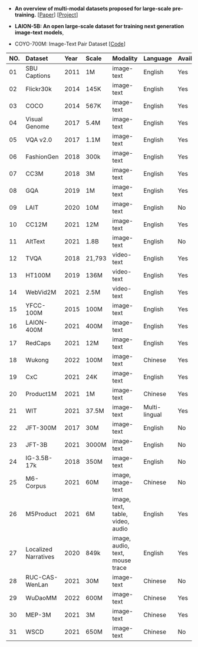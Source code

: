 
* **An overview of multi-modal datasets proposed for large-scale pre-training.** 
[[Paper](https://arxiv.org/pdf/2210.08402.pdf)]
[[Project](https://laion.ai/laion-5b-a-new-era-of-open-large-scale-multi-modal-datasets/)]

* **LAION-5B: An open large-scale dataset for training next generation image-text models**, 

* COYO-700M: Image-Text Pair Dataset [[Code](https://github.com/kakaobrain/coyo-dataset)] 



|**NO.**     | **Dataset**   | **Year**           | **Scale**           | **Modality**       | **Language**      |**Available**  |**URL**            |
|:-----------|:-----------   |:----------------   |:----------------    |:----------------   |:----------------  |:----------------|:----------------|
|01  | SBU Captions    |2011     |1M  |image-text |English     |Yes     	|[[Link](http://www.cs.virginia.edu/~vicente/sbucaptions/)]     	|  
|02  | Flickr30k   |2014     |145K     |image-text     	|English     |Yes     	|[[Link](http://nlp.cs.illinois.edu/)]     	|
|03  | COCO   |2014     |567K     |image-text     	|English     |Yes     	|[[Link](https://cocodataset.org/#home)]     	|         
|04  | Visual Genome     |2017     |5.4M     |image-text     	|English     |Yes     	|[[Link](https://visualgenome.org/)]    	|         
|05  | VQA v2.0    |2017     |1.1M     |image-text |English     |Yes     	|[[Link](https://visualqa.org/)]     	|  
|06  | FashionGen     |2018     |300k     |image-text     	|English     |Yes     	|[[Link](https://fashion-gen.com/)]     	|         
|07  | CC3M  |2018     |3M     |image-text     	|English     |Yes     	|[[Link](https://github.com/google-research-datasets/conceptual-captions)]     	|         
|08  | GQA       |2019     |1M     |image-text     |English     |Yes |[[Link](https://cs.stanford.edu/people/dorarad/gqa/)]     	|         
|09 | LAIT     |2020     |10M     |image-text     	|English   |No |-     	|       
|10  | CC12M     |2021     |12M     |image-text    |English  |Yes 	|[[Link](https://github.com/google-research-datasets/conceptual-12m)]    	|       
|11  | AltText   |2021     |1.8B     |image-text     |English  |No	|-     	|       
|12  | TVQA        |2018     |21,793     |video-text     |English     |Yes	|[[Link](http://tvqa.cs.unc.edu/)]     	|       
|13  | HT100M    |2019     |136M     |video-text     |English     |Yes	|[[Link](https://www.di.ens.fr/willow/research/howto100m)]     	|       
|14  | WebVid2M  |2021     |2.5M     |video-text     |English    	|Yes	|[[Link](https://github.com/m-bain/webvid)]     	|       
|15  | YFCC-100M |2015     |100M     |image-text     |English     |Yes	|[[Link](http://projects.dfki.uni-kl.de/yfcc100m/)] | 
|16  | LAION-400M   |2021     |400M     |image-text     |English     |Yes	|[[Link](https://laion.ai/laion-400-open-dataset/)] | 
|17  | RedCaps   |2021     |12M     |image-text     |English     |Yes	|[[Link](https://redcaps.xyz/)] |        
|18  | Wukong   |2022     |100M     |image-text |Chinese     |Yes	|[[Link](https://wukong-dataset.github.io/wukong-dataset/index.html)] |    
|19  | CxC |2021     |24K     |image-text |English     |Yes	|[[Link](https://github.com/google-research-datasets/Crisscrossed-Captions)] |   
|20  | Product1M |2021     |1M     |image-text |Chinese     |Yes	|[[Link](https://github.com/zhanxlin/Product1M)] |  
|21  | WIT |2021     |37.5M     |image-text |Multi-lingual     |Yes	|[[Link](https://github.com/google-research-datasets/wit)] | 
|22  | JFT-300M |2017     |30M     |image-text |English     |No	|- | 
|23  | JFT-3B |2021     |3000M     |image-text |English     |No	|- | 
|24  | IG-3.5B-17k |2018     |350M     |image-text |English     |No	|- | 
|25  | M6-Corpus |2021   |60M     |image, image-text |Chinese     |No	|- | 
|26  | M5Product  |2021     |6M     |image, text, table, video, audio |English     |Yes	|[[Link](https://xiaodongsuper.github.io/M5Product_dataset/index.html)] | 
|27  | Localized Narratives  |2020    |849k     |image, audio, text, mouse trace |English     |Yes	|[[Link](https://google.github.io/localized-narratives/)] |  
|28  | RUC-CAS-WenLan |2021     |30M     |image-text |Chinese     |No	|- | 
|29  | WuDaoMM |2022    |600M     |image-text |Chinese     |Yes	|[[Link](https://data.wudaoai.cn/home)] | 
|30  | MEP-3M |2021 |3M |image-text |Chinese     |Yes	|[[Link](https://github.com/ChenDelong1999/MEP-3M)] | 
|31  | WSCD |2021 |650M |image-text |Chinese |No	|- | 









